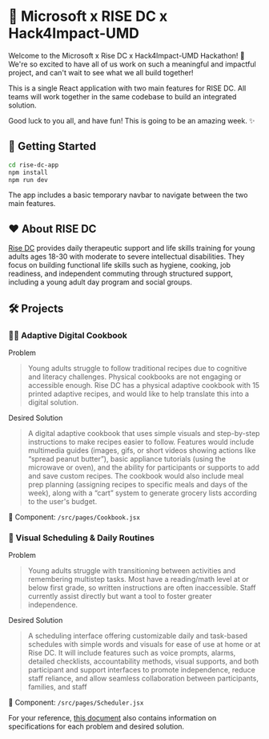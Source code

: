 # 🚀 Microsoft x RISE DC x Hack4Impact-UMD
Welcome to the Microsoft x Rise DC x Hack4Impact-UMD Hackathon! 🎉 We're so excited to have all of us work on such a meaningful and impactful project, and can't wait to see what we all build together!

This is a single React application with two main features for RISE DC. All teams will work together in the same codebase to build an integrated solution.

Good luck to you all, and have fun! This is going to be an amazing week. ✨

## 🚀 Getting Started

```bash
cd rise-dc-app
npm install
npm run dev
```

The app includes a basic temporary navbar to navigate between the two main features.

## ❤️ About RISE DC

[Rise DC](https://www.risewithusdc.com/) provides daily therapeutic support and life skills training for young adults ages 18-30 with moderate to severe intellectual disabilities. They focus on building functional life skills such as hygiene, cooking, job readiness, and independent commuting through structured support, including a young adult day program and social groups.

## 🛠️ Projects

### 🧑‍🍳 Adaptive Digital Cookbook
Problem

> Young adults struggle to follow traditional recipes due to cognitive and literacy challenges. Physical cookbooks are not engaging or accessible enough. Rise DC has a physical adaptive cookbook with 15 printed adaptive recipes, and would like to help translate this into a digital solution.

Desired Solution

> A digital adaptive cookbook that uses simple visuals and step-by-step instructions to make recipes easier to follow. Features would include multimedia guides (images, gifs, or short videos showing actions like “spread peanut butter”), basic appliance tutorials (using the microwave or oven), and the ability for participants or supports to add and save custom recipes. The cookbook would also include meal prep planning (assigning recipes to specific meals and days of the week), along with a “cart” system to generate grocery lists according to the user's budget.

📍 Component: `/src/pages/Cookbook.jsx`


### 📆 Visual Scheduling & Daily Routines

Problem

 > Young adults struggle with transitioning between activities and remembering multistep tasks. Most have a reading/math level at or below first grade, so written instructions are often inaccessible. Staff currently assist directly but want a tool to foster greater independence.

Desired Solution

> A scheduling interface offering customizable daily and task-based schedules with simple words and visuals for ease of use at home or at Rise DC. It will include features such as voice prompts, alarms, detailed checklists, accountability methods, visual supports, and both participant and support interfaces to promote independence, reduce staff reliance, and allow seamless collaboration between participants, families, and staff

📍 Component: `/src/pages/Scheduler.jsx` 

For your reference, [this document](https://docs.google.com/document/d/1QoyHmOhcS8u4RWKbkYsZFRUyoqzl7UF9Ki5QRweSVQ0/edit?tab=t.0) also contains information on specifications for each problem and desired solution.

